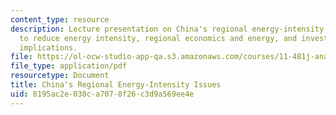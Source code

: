 ```yaml
---
content_type: resource
description: Lecture presentation on China's regional energy-intensity issues, ways
  to reduce energy intensity, regional economics and energy, and investment-policy
  implications.
file: https://ol-ocw-studio-app-qa.s3.amazonaws.com/courses/11-481j-analyzing-and-accounting-for-regional-economic-growth-spring-2009/8195ac2e038ca7078f26c3d9a569ee4e_MIT11_481Js09_lec23.pdf
file_type: application/pdf
resourcetype: Document
title: China's Regional Energy-Intensity Issues
uid: 8195ac2e-038c-a707-8f26-c3d9a569ee4e
---
```

